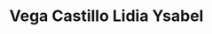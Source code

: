 ---
title: "Vega Castillo Lidia Ysabel"
url: /ciudad-autonoma-de-buenos-aires/vega-castillo-lidia-ysabel/
shop: ropa
---